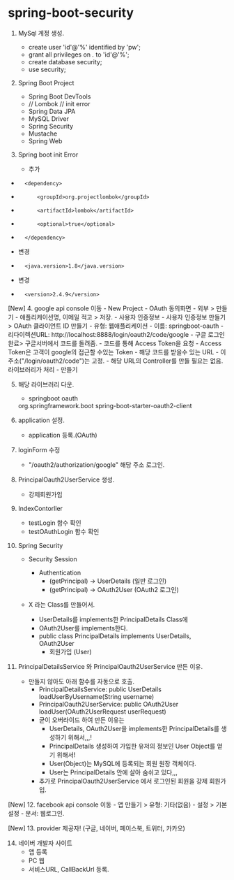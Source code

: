 # spring-boot-security
1. MySql 계정 생성.
    - create user 'id'@'%' identified by 'pw';
    - grant all privileges on *.* to 'id'@'%';
    - create database security;
    - use security;

2. Spring Boot Project
    - Spring Boot DevTools
    - // Lombok // init error
    - Spring Data JPA
    - MySQL Driver
    - Spring Security
    - Mustache
    - Spring Web

3. Spring boot init Error
    - 추가
- 		<dependency>
- 			<groupId>org.projectlombok</groupId>
- 			<artifactId>lombok</artifactId>
- 			<optional>true</optional>
- 		</dependency>
-   변경
-       <java.version>1.8</java.version>
-   변경
-       <version>2.4.9</version>

[New]
4. google api console 이동
    - New Project
    - OAuth 동의화면
    - 외부 > 만들기
    - 애플리케이션명, 이메일 적고 > 저장.
    - 사용자 인증정보
    - 사용자 인증정보 만들기 > OAuth 클라이언트 ID 만들기
      - 유형: 웹애플리케이션
      - 이름: springboot-oauth
      - 리다이렉션URL: http://localhost:8888/login/oauth2/code/google
        - 구글 로그인 완료> 구글서버에서 코드를 돌려줌.
        - 코드를 통해 Access Token을 요청
        - Access Token은 고객이 google의 접근할 수있는 Token
        - 해당 코드를 받을수 있는 URL
        - 이 주소("/login/oauth2/code")는 고정.
        - 해당 URL의 Controller를 만들 필요는 없음. 라이브러리가 처리
      - 만들기

5. 해당 라이브러리 다운.
    - springboot oauth
    <dependency>
        <groupId>org.springframework.boot</groupId>
        <artifactId>spring-boot-starter-oauth2-client</artifactId>
    </dependency>

6. application 설정.
    - application 등록.(OAuth)

7. loginForm 수정
    - "/oauth2/authorization/google" 해당 주소 로그인.

8. PrincipalOauth2UserService 생성.
    - 강제회원가입

9. IndexContorller
    - testLogin 함수 확인
    - testOAuthLogin 함수 확인
    
10. Spring Security
    - Security Session
        - Authentication
            - (getPrincipal) -> UserDetails (일반 로그인)
            - (getPrincipal) -> OAuth2User  (OAuth2 로그인)

    - X 라는 Class를 만들어서.
        - UserDetails를 implements한 PrincipalDetails Class에 
        - OAuth2User를 implements한다.
        - public class PrincipalDetails implements UserDetails, OAuth2User
            - 회원가입 (User)

11. PrincipalDetailsService 와 PrincipalOauth2UserService 만든 이유.
    - 만들지 않아도 아래 함수를 자동으로 호출.
        - PrincipalDetailsService: public UserDetails loadUserByUsername(String username)
        - PrincipalOauth2UserService: public OAuth2User loadUser(OAuth2UserRequest userRequest)
        - 굳이 오버라이드 하여 만든 이유는 
            - UserDetails, OAuth2User을 implements한 PrincipalDetails를 생성하기 위해서,,,!
            - PrincipalDetails 생성하여 가입한 유저의 정보인 User Object를 얻기 위해서!
            - User(Object)는 MySQL에 등록되는 회원 원장 객체이다.
            - User는 PrincipalDetails 안에 살아 숨쉬고 있다,,,
        - 추가로 PrincipalOauth2UserService 에서 로그인된 회원을 강제 회원가입.

[New]
12. facebook api console 이동
    - 앱 만들기 > 유형: 기타(없음)
    - 설정 > 기본설정
    - 문서: 웹로그인.

[New]
13. provider 제공자! (구글, 네이버, 페이스북, 트위터, 카카오)

14. 네이버 개발자 사이트
    - 앱 등록
    - PC 웹
    - 서비스URL, CallBackUrl 등록.
